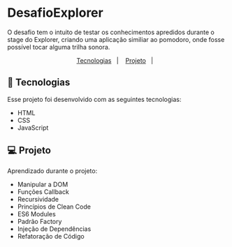 # DesafioExplorer
  O desafio tem o intuito de testar os conhecimentos apredidos durante o stage do Explorer, criando uma aplicação similiar ao pomodoro, onde fosse possível tocar alguma trilha sonora.

<p align="center">
  <a href="#-tecnologias">Tecnologias</a>&nbsp;&nbsp;&nbsp;|&nbsp;&nbsp;&nbsp;
  <a href="#-projeto">Projeto</a>&nbsp;&nbsp;&nbsp;|&nbsp;&nbsp;&nbsp;
</p>

## 🚀 Tecnologias

Esse projeto foi desenvolvido com as seguintes tecnologias:

- HTML
- CSS
- JavaScript

## 💻 Projeto
  Aprendizado durante o projeto:
- Manipular a DOM
- Funções Callback
- Recursividade
- Princípios de Clean Code
- ES6 Modules
- Padrão Factory
- Injeção de Dependências
- Refatoração de Código
